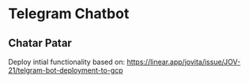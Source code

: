 # Telegram Chatbot

## Chatar Patar
Deploy intial functionality based on: https://linear.app/jovita/issue/JOV-21/telgram-bot-deployment-to-gcp

